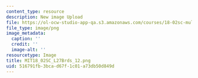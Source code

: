 ```yaml
---
content_type: resource
description: New image Upload
file: https://ol-ocw-studio-app-qa.s3.amazonaws.com/courses/18-02sc-multivariable-calculus-fall-2010/516791fb3bcad67f1c01a73db50d849d_MIT18_02SC_L27Brds_12.png
file_type: image/png
image_metadata:
  caption: ''
  credit: ''
  image-alt: ''
resourcetype: Image
title: MIT18_02SC_L27Brds_12.png
uid: 516791fb-3bca-d67f-1c01-a73db50d849d
---
```

